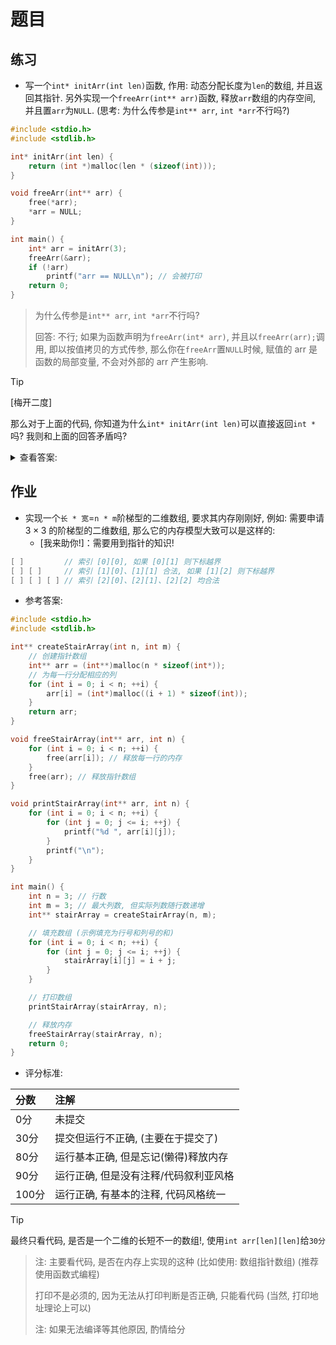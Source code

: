# 题目
## 练习
- 写一个`int* initArr(int len)`函数, 作用: 动态分配长度为`len`的数组, 并且返回其指针. 另外实现一个`freeArr(int** arr)`函数, 释放`arr`数组的内存空间, 并且置`arr`为`NULL`. (思考: 为什么传参是`int** arr`, `int *arr`不行吗?)

```C
#include <stdio.h>
#include <stdlib.h>

int* initArr(int len) {
    return (int *)malloc(len * (sizeof(int)));
}

void freeArr(int** arr) {
    free(*arr);
    *arr = NULL;
}

int main() {
    int* arr = initArr(3);
    freeArr(&arr);
    if (!arr)
        printf("arr == NULL\n"); // 会被打印
    return 0;
}
```

> 为什么传参是`int** arr`, `int *arr`不行吗?
>
> 回答: 不行; 如果为函数声明为`freeArr(int* arr)`, 并且以`freeArr(arr);`调用, 即以按值拷贝的方式传参, 那么你在`freeArr`置`NULL`时候, 赋值的 arr 是函数的局部变量, 不会对外部的 arr 产生影响.

> [!TIP]
> [梅开二度]
>
> 那么对于上面的代码, 你知道为什么`int* initArr(int len)`可以直接返回`int *`吗? 我则和上面的回答矛盾吗?

<details>
<summary>查看答案: </summary>

并不矛盾，因为在`initArr`函数中，返回的是指向动态分配内存的指针，而这个指针是由`malloc`函数分配的，存储在堆上，函数结束后不会被销毁。因此可以直接返回`int*`。而在`freeArr`中需要通过`int**`来修改原始指针的值（使其指向`NULL`），因为指针本身是局部变量，不能直接改变外部指针的值。

</details>

## 作业
- 实现一个`长 * 宽`=`n * m`阶梯型的二维数组, 要求其内存刚刚好, 例如: 需要申请 $3 \times 3$ 的阶梯型的二维数组, 那么它的内存模型大致可以是这样的:
    - [我来助你!]：需要用到指针的知识!

```C
[ ]         // 索引 [0][0], 如果 [0][1] 则下标越界
[ ] [ ]     // 索引 [1][0]、[1][1] 合法, 如果 [1][2] 则下标越界
[ ] [ ] [ ] // 索引 [2][0]、[2][1]、[2][2] 均合法
```

- 参考答案:

```C
#include <stdio.h>
#include <stdlib.h>

int** createStairArray(int n, int m) {
    // 创建指针数组
    int** arr = (int**)malloc(n * sizeof(int*));
    // 为每一行分配相应的列
    for (int i = 0; i < n; ++i) {
        arr[i] = (int*)malloc((i + 1) * sizeof(int));
    }
    return arr;
}

void freeStairArray(int** arr, int n) {
    for (int i = 0; i < n; ++i) {
        free(arr[i]); // 释放每一行的内存
    }
    free(arr); // 释放指针数组
}

void printStairArray(int** arr, int n) {
    for (int i = 0; i < n; ++i) {
        for (int j = 0; j <= i; ++j) {
            printf("%d ", arr[i][j]);
        }
        printf("\n");
    }
}

int main() {
    int n = 3; // 行数
    int m = 3; // 最大列数, 但实际列数随行数递增
    int** stairArray = createStairArray(n, m);

    // 填充数组 (示例填充为行号和列号的和)
    for (int i = 0; i < n; ++i) {
        for (int j = 0; j <= i; ++j) {
            stairArray[i][j] = i + j;
        }
    }

    // 打印数组
    printStairArray(stairArray, n);

    // 释放内存
    freeStairArray(stairArray, n);
    return 0;
}
```

- 评分标准:

|分数|注解|
|:-|:-|
|0分|未提交|
|30分|提交但运行不正确, (主要在于提交了)|
|80分|运行基本正确, 但是忘记(懒得)释放内存|
|90分|运行正确, 但是没有注释/代码叙利亚风格|
|100分|运行正确, 有基本的注释, 代码风格统一|

> [!TIP]
> 最终只看代码, 是否是一个二维的长短不一的数组!, 使用`int arr[len][len]`给`30分`

> 注: 主要看代码, 是否在内存上实现的这种 (比如使用: 数组指针数组) (推荐使用函数式编程)
>
> 打印不是必须的, 因为无法从打印判断是否正确, 只能看代码 (当然, 打印地址理论上可以)
>
> 注: 如果无法编译等其他原因, 酌情给分